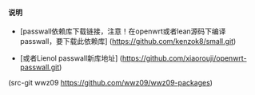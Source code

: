 ﻿#### 说明


- [passwall依赖库下载链接，注意！在openwrt或者lean源码下编译passwall，要下载此依赖库]
  (https://github.com/kenzok8/small.git)

- [或者Lienol   passwall新库地址]
(https://github.com/xiaorouji/openwrt-passwall.git)


(src-git wwz09 https://github.com/wwz09/wwz09-packages)
